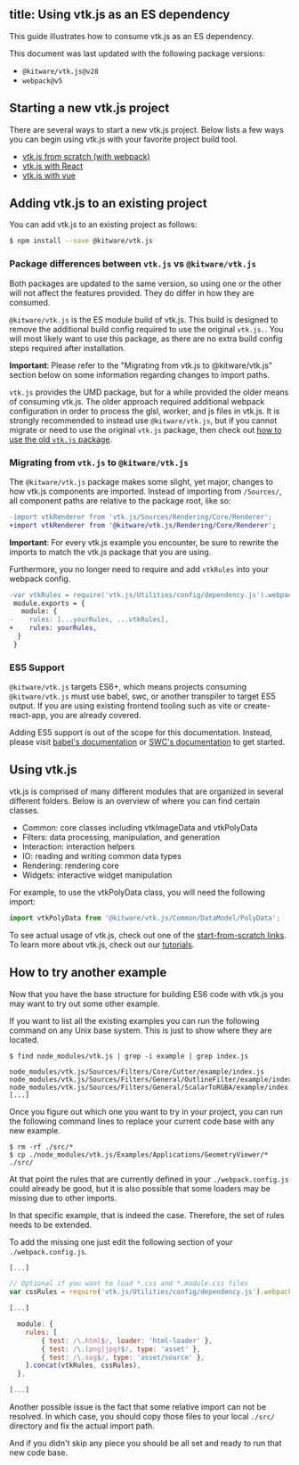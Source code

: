 title: Using vtk.js as an ES dependency
---

This guide illustrates how to consume vtk.js as an ES dependency.

This document was last updated with the following package versions:
- `@kitware/vtk.js@v28`
- `webpack@v5`

## Starting a new vtk.js project

There are several ways to start a new vtk.js project. Below lists a few ways you can begin using vtk.js with your favorite project build tool.

- [vtk.js from scratch (with webpack)](./vtk_vanilla.html)
- [vtk.js with React](./vtk_react.html)
- [vtk.js with vue](./vtk_vue.html)

## Adding vtk.js to an existing project

You can add vtk.js to an existing project as follows:

```sh
$ npm install --save @kitware/vtk.js
```

### Package differences between `vtk.js` vs `@kitware/vtk.js`

Both packages are updated to the same version, so using one or the other will not affect the features provided. They do differ in how they are consumed.

`@kitware/vtk.js` is the ES module build of vtk.js. This build is designed to remove the additional build config required to use the original `vtk.js.`. You will most likely want to use this package, as there are no extra build config steps required after installation.

**Important**: Please refer to the "Migrating from vtk.js to @kitware/vtk.js" section below on some information regarding changes to import paths.

`vtk.js` provides the UMD package, but for a while provided the older means of consuming vtk.js. The older approach required additional webpack configuration in order to process the glsl, worker, and js files in vtk.js. It is strongly recommended to instead use `@kitware/vtk.js`, but if you cannot migrate or need to use the original `vtk.js` package, then check out [how to use the old `vtk.js` package](./old_intro_vtk_es6.html).

### Migrating from `vtk.js` to `@kitware/vtk.js`

The `@kitware/vtk.js` package makes some slight, yet major, changes to how vtk.js components are imported. Instead of importing from `/Sources/`, all component paths are relative to the package root, like so:

```diff
-import vtkRenderer from 'vtk.js/Sources/Rendering/Core/Renderer';
+import vtkRenderer from '@kitware/vtk.js/Rendering/Core/Renderer';
```

**Important**: For every vtk.js example you encounter, be sure to rewrite the imports to match the vtk.js package that you are using.

Furthermore, you no longer need to require and add `vtkRules` into your webpack config.

```diff
-var vtkRules = require('vtk.js/Utilities/config/dependency.js').webpack.core.rules;
 module.exports = {
   module: {
-    rules: [...yourRules, ...vtkRules],
+    rules: yourRules,
  }
 }
```

### ES5 Support

`@kitware/vtk.js` targets ES6+, which means projects consuming `@kitware/vtk.js` must use babel, swc, or another transpiler to target ES5 output. If you are using existing frontend tooling such as vite or create-react-app, you are already covered.

Adding ES5 support is out of the scope for this documentation. Instead, please visit [babel's documentation](https://babeljs.io/) or [SWC's documentation](https://swc.rs/) to get started.

## Using vtk.js

vtk.js is comprised of many different modules that are organized in several different folders. Below is an overview of where you can find certain classes.

- Common: core classes including vtkImageData and vtkPolyData
- Filters: data processing, manipulation, and generation
- Interaction: interaction helpers
- IO: reading and writing common data types
- Rendering: rendering core
- Widgets: interactive widget manipulation

For example, to use the vtkPolyData class, you will need the following import:

```js
import vtkPolyData from '@kitware/vtk.js/Common/DataModel/PolyData';
```

To see actual usage of vtk.js, check out one of the [start-from-scratch links](#Starting-a-new-vtk-js-project).
To learn more about vtk.js, check out our [tutorials](./tutorial.html).

## How to try another example

Now that you have the base structure for building ES6 code with vtk.js you may want to try out some other example.

If you want to list all the existing examples you can run the following command on any Unix base system. This is just to show where they are located.

```
$ find node_modules/vtk.js | grep -i example | grep index.js

node_modules/vtk.js/Sources/Filters/Core/Cutter/example/index.js
node_modules/vtk.js/Sources/Filters/General/OutlineFilter/example/index.js
node_modules/vtk.js/Sources/Filters/General/ScalarToRGBA/example/index.js
[...]
```

Once you figure out which one you want to try in your project, you can run the following command lines to replace your current code base with any new example.

```
$ rm -rf ./src/*
$ cp ./node_modules/vtk.js/Examples/Applications/GeometryViewer/* ./src/
```

At that point the rules that are currently defined in your `./webpack.config.js` could already be good, but it is also possible that some loaders may be missing due to other imports.

In that specific example, that is indeed the case. Therefore, the set of rules needs to be extended.

To add the missing one just edit the following section of your `./webpack.config.js`.

```./webpack.config.js
[...]

// Optional if you want to load *.css and *.module.css files
var cssRules = require('vtk.js/Utilities/config/dependency.js').webpack.css.rules;

[...]

  module: {
    rules: [
        { test: /\.html$/, loader: 'html-loader' },
        { test: /\.(png|jpg)$/, type: 'asset' },
        { test: /\.svg$/, type: 'asset/source' },
    ].concat(vtkRules, cssRules),
  },

[...]
```

Another possible issue is the fact that some relative import can not be resolved. In which case, you should copy those files to your local `./src/` directory and fix the actual import path.

And if you didn't skip any piece you should be all set and ready to run that new code base.
